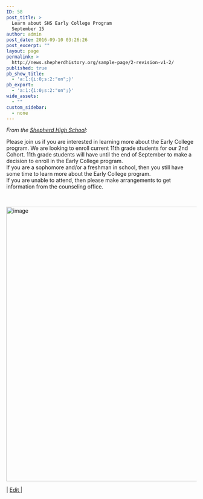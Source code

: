 ```yaml
---
ID: 58
post_title: >
  Learn about SHS Early College Program
  September 15
author: admin
post_date: 2016-09-10 03:26:26
post_excerpt: ""
layout: page
permalink: >
  http://news.shepherdhistory.org/sample-page/2-revision-v1-2/
published: true
pb_show_title:
  - 'a:1:{i:0;s:2:"on";}'
pb_export:
  - 'a:1:{i:0;s:2:"on";}'
wide_assets:
  - ""
custom_sidebar:
  - none
---
```

<div class="learn-about-shs-early-college-program-september-15">

<i>From the </i><a class="rId9" href="https://www.facebook.com/shepherdmihs/?fref=nf"><i>Shepherd High School</i></a><i>:</i>

Please join us if you are interested in learning more about the Early College program. We are looking to enroll current 11th grade students for our 2nd Cohort. 11th grade students will have until the end of September to make a decision to enroll in the Early College program. <br style="clear: both;" />If you are a sophomore and/or a freshman in school, then you still have some time to learn more about the Early College program. <br style="clear: both;" />If you are unable to attend, then please make arrangements to get information from the counseling office.

&nbsp;

<img src="http://www.books.shepherdhistory.org/tsj-09112016/wp-content/uploads/sites/2/2016/09/XdfACAn9Ise.png" alt="image" width="561.908241469816px" height="726.605459317585px" />

| <a class="rId11" href="https://midmichonline.quip.com/UrqjA3RLwH8a">Edit </a>|

</div>